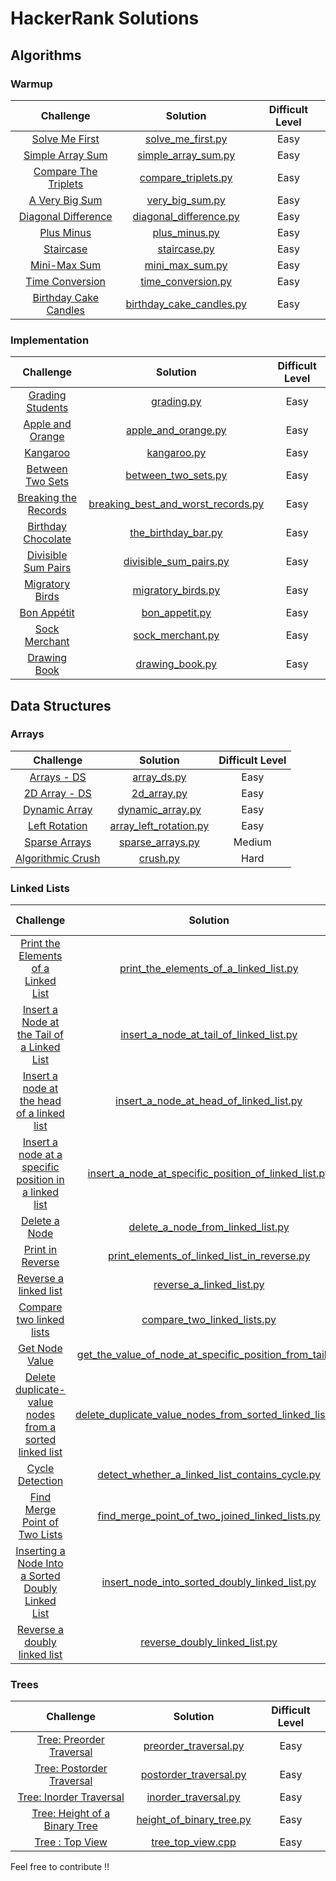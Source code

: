 # HackerRank Solutions
## Algorithms

### Warmup

|Challenge                                                                                                                            | Solution                                                                                                                                                               |Difficult Level|
|:-----------------------------------------------------------------------------------------------------------------------------------:|:----------:|:-------------------------------------------------------------------------------------------------------------------------------------------------------------------------:|
|[Solve Me First](https://www.hackerrank.com/challenges/solve-me-first)|[solve_me_first.py](https://github.com/chakshuahuja/HackerRankSolutions/blob/master/Warmup/solve_me_first.py)|Easy|
|[Simple Array Sum](https://www.hackerrank.com/challenges/simple-array-sum)|[simple_array_sum.py](https://github.com/chakshuahuja/HackerRankSolutions/blob/master/Warmup/simple_array_sum.py) |Easy|
|[Compare The Triplets](https://www.hackerrank.com/challenges/compare-the-triplets)| [compare_triplets.py](https://github.com/chakshuahuja/HackerRankSolutions/blob/master/Warmup/compare_triplets.py)|Easy|
|[A Very Big Sum](https://www.hackerrank.com/challenges/a-very-big-sum)| [very_big_sum.py](https://github.com/chakshuahuja/HackerRankSolutions/blob/master/Warmup/very_big_sum.py)|Easy|
|[Diagonal Difference](https://www.hackerrank.com/challenges/diagonal-difference) | [diagonal_difference.py](https://github.com/chakshuahuja/HackerRankSolutions/blob/master/Warmup/diagonal_difference.py)|    Easy       |
|[Plus Minus](https://www.hackerrank.com/challenges/plus-minus) | [plus_minus.py](https://github.com/chakshuahuja/HackerRankSolutions/blob/master/Warmup/plus_minus.py)|Easy|
|[Staircase](https://www.hackerrank.com/challenges/staircase)|[staircase.py](https://github.com/chakshuahuja/HackerRankSolutions/blob/master/Warmup/staircase.py)|Easy|
|[Mini-Max Sum](https://www.hackerrank.com/challenges/mini-max-sum)|[mini_max_sum.py](https://github.com/chakshuahuja/HackerRankSolutions/blob/master/Warmup/mini_max_sum.py)|Easy|
|[Time Conversion](https://www.hackerrank.com/challenges/time-conversion)|[time_conversion.py](https://github.com/chakshuahuja/HackerRankSolutions/blob/master/Warmup/time_conversion.py)|Easy|
|[Birthday Cake Candles](https://www.hackerrank.com/challenges/birthday-cake-candles)|[birthday_cake_candles.py](https://github.com/chakshuahuja/HackerRankSolutions/blob/master/Warmup/birthday_cake_candles.py)|Easy|

### Implementation

|Challenge                                                                                                                            | Solution                                                                                                                                                               |Difficult Level|
|:-----------------------------------------------------------------------------------------------------------------------------------:|:----------:|:-------------------------------------------------------------------------------------------------------------------------------------------------------------------------:|
|[Grading Students](https://www.hackerrank.com/challenges/grading)|[grading.py](https://github.com/chakshuahuja/HackerRankSolutions/blob/master/Implementation/grading.py)|Easy|
|[Apple and Orange](https://www.hackerrank.com/challenges/apple-and-orange)|[apple_and_orange.py](https://github.com/chakshuahuja/HackerRankSolutions/blob/master/Implementation/apple_and_orange.py)|Easy|
|[Kangaroo](https://www.hackerrank.com/challenges/kangaroo)|[kangaroo.py](https://github.com/chakshuahuja/HackerRankSolutions/blob/master/Implementation/kangaroo.py)|Easy|
|[Between Two Sets](https://www.hackerrank.com/challenges/between-two-sets)|[between_two_sets.py](https://github.com/chakshuahuja/HackerRankSolutions/blob/master/Implementation/between_two_sets.py)|Easy|
|[Breaking the Records](https://www.hackerrank.com/challenges/breaking-best-and-worst-records)|[breaking_best_and_worst_records.py](https://github.com/chakshuahuja/HackerRankSolutions/blob/master/Implementation/breaking_best_and_worst_records.py)|Easy|
|[Birthday Chocolate](https://www.hackerrank.com/challenges/the-birthday-bar)|[the_birthday_bar.py](https://github.com/chakshuahuja/HackerRankSolutions/blob/master/Implementation/the_birthday_bar.py)|Easy|
|[Divisible Sum Pairs](https://www.hackerrank.com/challenges/divisible-sum-pairs)|[divisible_sum_pairs.py](https://github.com/chakshuahuja/HackerRankSolutions/blob/master/Implementation/divisible_sum_pairs.py)|Easy|
|[Migratory Birds](https://www.hackerrank.com/challenges/migratory-birds)|[migratory_birds.py](https://github.com/chakshuahuja/HackerRankSolutions/blob/master/Implementation/migratory_birds.py)|Easy|
|[Bon Appétit](https://www.hackerrank.com/challenges/bon-appetit)|[bon_appetit.py](https://github.com/chakshuahuja/HackerRankSolutions/blob/master/Implementation/bon_appetit.py)|Easy|
|[Sock Merchant](https://www.hackerrank.com/challenges/sock-merchant)|[sock_merchant.py](https://github.com/chakshuahuja/HackerRankSolutions/blob/master/Implementation/sock_merchant.py)|Easy|
|[Drawing Book](https://www.hackerrank.com/challenges/drawing-book)|[drawing_book.py](https://github.com/chakshuahuja/HackerRankSolutions/blob/master/Implementation/drawing_book.py)|Easy|

## Data Structures

### Arrays

|Challenge                                                                                                                            | Solution                                                                                                                                                               |Difficult Level|
|:-----------------------------------------------------------------------------------------------------------------------------------:|:----------:|:-------------------------------------------------------------------------------------------------------------------------------------------------------------------------:|
|[Arrays - DS](https://www.hackerrank.com/challenges/arrays-ds)|[array_ds.py](https://github.com/chakshuahuja/HackerRankSolutions/blob/master/DataStructures/Arrays/array_ds.py)|Easy|
|[2D Array - DS](https://www.hackerrank.com/challenges/2d-array)|[2d_array.py](https://github.com/chakshuahuja/HackerRankSolutions/blob/master/DataStructures/Arrays/2d_array.py)|Easy|
|[Dynamic Array](https://www.hackerrank.com/challenges/dynamic-array)|[dynamic_array.py](https://github.com/chakshuahuja/HackerRankSolutions/blob/master/DataStructures/Arrays/dynamic_array.py)|Easy|
|[Left Rotation](https://www.hackerrank.com/challenges/array-left-rotation)|[array_left_rotation.py](https://github.com/chakshuahuja/HackerRankSolutions/blob/master/DataStructures/Arrays/array_left_rotation.py)|Easy|
|[Sparse Arrays](https://www.hackerrank.com/challenges/sparse-arrays)|[sparse_arrays.py](https://github.com/chakshuahuja/HackerRankSolutions/blob/master/DataStructures/Arrays/sparse_arrays.py)|Medium|
|[Algorithmic Crush](https://www.hackerrank.com/challenges/crush)|[crush.py](https://github.com/chakshuahuja/HackerRankSolutions/blob/master/DataStructures/Arrays/crush.py)|Hard|

### Linked Lists
|Challenge                                                                                                                            | Solution                                                                                                                                                               |Difficult Level|
|:-----------------------------------------------------------------------------------------------------------------------------------:|:----------:|:-------------------------------------------------------------------------------------------------------------------------------------------------------------------------:|
|[Print the Elements of a Linked List](https://www.hackerrank.com/challenges/print-the-elements-of-a-linked-list)|[print_the_elements_of_a_linked_list.py](https://github.com/chakshuahuja/HackerRankSolutions/blob/master/DataStructures/LinkedLists/print_the_elements_of_a_linked_list.py)|Easy|
|[Insert a Node at the Tail of a Linked List](https://www.hackerrank.com/challenges/insert-a-node-at-the-tail-of-a-linked-list)|[insert_a_node_at_tail_of_linked_list.py](https://github.com/chakshuahuja/HackerRankSolutions/blob/master/DataStructures/LinkedLists/insert_a_node_at_tail_of_linked_list.py)|Easy|
|[Insert a node at the head of a linked list](https://www.hackerrank.com/challenges/insert-a-node-at-the-head-of-a-linked-list)|[insert_a_node_at_head_of_linked_list.py](https://github.com/chakshuahuja/HackerRankSolutions/blob/master/DataStructures/LinkedLists/insert_a_node_at_head_of_linked_list.py)|Easy|
|[Insert a node at a specific position in a linked list](https://www.hackerrank.com/challenges/insert-a-node-at-a-specific-position-in-a-linked-list)|[insert_a_node_at_specific_position_of_linked_list.py](https://github.com/chakshuahuja/HackerRankSolutions/blob/master/DataStructures/LinkedLists/insert_a_node_at_specific_position_of_linked_list.py)|Easy|
|[Delete a Node](https://www.hackerrank.com/challenges/delete-a-node-from-a-linked-list)|[delete_a_node_from_linked_list.py](https://github.com/chakshuahuja/HackerRankSolutions/blob/master/DataStructures/LinkedLists/delete_a_node_from_linked_list.py)|Easy|
|[Print in Reverse](https://www.hackerrank.com/challenges/print-the-elements-of-a-linked-list-in-reverse)|[print_elements_of_linked_list_in_reverse.py](https://github.com/chakshuahuja/HackerRankSolutions/blob/master/DataStructures/LinkedLists/print_elements_of_linked_list_in_reverse.py)|Easy|
|[Reverse a linked list](https://www.hackerrank.com/challenges/reverse-a-linked-list)|[reverse_a_linked_list.py](https://github.com/chakshuahuja/HackerRankSolutions/blob/master/DataStructures/LinkedLists/reverse_a_linked_list.py)|Easy|
|[Compare two linked lists](https://www.hackerrank.com/challenges/compare-two-linked-lists)|[compare_two_linked_lists.py](https://github.com/chakshuahuja/HackerRankSolutions/blob/master/DataStructures/LinkedLists/compare_two_linked_lists.py)|Easy|
|[Get Node Value](https://www.hackerrank.com/challenges/get-the-value-of-the-node-at-a-specific-position-from-the-tail)|[get_the_value_of_node_at_specific_position_from_tail.py](https://github.com/chakshuahuja/HackerRankSolutions/blob/master/DataStructures/LinkedLists/get_the_value_of_node_at_specific_position_from_tail.py)|Easy|
|[Delete duplicate-value nodes from a sorted linked list](https://www.hackerrank.com/challenges/delete-duplicate-value-nodes-from-a-sorted-linked-list)|[delete_duplicate_value_nodes_from_sorted_linked_list.py](https://github.com/chakshuahuja/HackerRankSolutions/blob/master/DataStructures/LinkedLists/delete_duplicate_value_nodes_from_sorted_linked_list.py)|Easy|
|[Cycle Detection](https://www.hackerrank.com/challenges/detect-whether-a-linked-list-contains-a-cycle)|[detect_whether_a_linked_list_contains_cycle.py](https://github.com/chakshuahuja/HackerRankSolutions/blob/master/DataStructures/LinkedLists/detect_whether_a_linked_list_contains_cycle.py)|Medium|
|[Find Merge Point of Two Lists](https://www.hackerrank.com/challenges/find-the-merge-point-of-two-joined-linked-lists)|[find_merge_point_of_two_joined_linked_lists.py](https://github.com/chakshuahuja/HackerRankSolutions/blob/master/DataStructures/LinkedLists/find_merge_point_of_two_joined_linked_lists.py)|Easy|
|[Inserting a Node Into a Sorted Doubly Linked List](https://www.hackerrank.com/challenges/insert-a-node-into-a-sorted-doubly-linked-list)|[insert_node_into_sorted_doubly_linked_list.py](https://github.com/chakshuahuja/HackerRankSolutions/blob/master/DataStructures/LinkedLists/insert_node_into_sorted_doubly_linked_list.py)|Easy|
|[Reverse a doubly linked list](https://www.hackerrank.com/challenges/reverse-a-doubly-linked-list)|[reverse_doubly_linked_list.py](https://github.com/chakshuahuja/HackerRankSolutions/blob/master/DataStructures/LinkedLists/reverse_doubly_linked_list.py)|Easy|

### Trees
|Challenge                                                                                                                            | Solution                                                                                                                                                               |Difficult Level|
|:-----------------------------------------------------------------------------------------------------------------------------------:|:----------:|:-------------------------------------------------------------------------------------------------------------------------------------------------------------------------:|
|[Tree: Preorder Traversal](https://www.hackerrank.com/challenges/tree-preorder-traversal)|[preorder_traversal.py](https://github.com/chakshuahuja/HackerRankSolutions/blob/master/DataStructures/Trees/preorder_traversal.py)|Easy|
|[Tree: Postorder Traversal](https://www.hackerrank.com/challenges/tree-postorder-traversal)|[postorder_traversal.py](https://github.com/chakshuahuja/HackerRankSolutions/blob/master/DataStructures/Trees/postorder_traversal.py)|Easy|
|[Tree: Inorder Traversal](https://www.hackerrank.com/challenges/tree-inorder-traversal)|[inorder_traversal.py](https://github.com/chakshuahuja/HackerRankSolutions/blob/master/DataStructures/Trees/inorder_traversal.py)|Easy|
|[Tree: Height of a Binary Tree](https://www.hackerrank.com/challenges/tree-height-of-a-binary-tree)|[height_of_binary_tree.py](https://github.com/chakshuahuja/HackerRankSolutions/blob/master/DataStructures/Trees/height_of_binary_tree.py)|Easy|
|[Tree : Top View](https://www.hackerrank.com/challenges/tree-top-view)|[tree_top_view.cpp](https://github.com/chakshuahuja/HackerRankSolutions/blob/master/DataStructures/Trees/tree_top_view.cpp)|Easy|

Feel free to contribute !!
